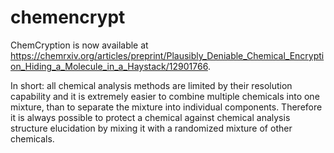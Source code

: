 # chemencrypt
ChemCryption is now available at https://chemrxiv.org/articles/preprint/Plausibly_Deniable_Chemical_Encryption_Hiding_a_Molecule_in_a_Haystack/12901766.

In short: all chemical analysis methods are limited by their resolution capability and it is extremely easier to combine multiple chemicals into one mixture, 
than to separate the mixture into individual components. Therefore it is always possible to protect a chemical against chemical analysis structure elucidation by mixing it
with a randomized mixture of other chemicals.



